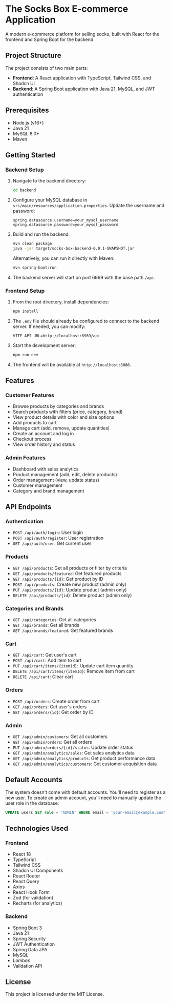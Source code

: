 
# The Socks Box E-commerce Application

A modern e-commerce platform for selling socks, built with React for the frontend and Spring Boot for the backend.

## Project Structure

The project consists of two main parts:
- **Frontend**: A React application with TypeScript, Tailwind CSS, and Shadcn UI
- **Backend**: A Spring Boot application with Java 21, MySQL, and JWT authentication

## Prerequisites

- Node.js (v16+)
- Java 21
- MySQL 8.0+
- Maven

## Getting Started

### Backend Setup

1. Navigate to the backend directory:
   ```bash
   cd backend
   ```

2. Configure your MySQL database in `src/main/resources/application.properties`. Update the username and password:
   ```properties
   spring.datasource.username=your_mysql_username
   spring.datasource.password=your_mysql_password
   ```

3. Build and run the backend:
   ```bash
   mvn clean package
   java -jar target/socks-box-backend-0.0.1-SNAPSHOT.jar
   ```
   Alternatively, you can run it directly with Maven:
   ```bash
   mvn spring-boot:run
   ```

4. The backend server will start on port 6969 with the base path `/api`.

### Frontend Setup

1. From the root directory, install dependencies:
   ```bash
   npm install
   ```

2. The `.env` file should already be configured to connect to the backend server. If needed, you can modify:
   ```
   VITE_API_URL=http://localhost:6969/api
   ```

3. Start the development server:
   ```bash
   npm run dev
   ```

4. The frontend will be available at `http://localhost:8080`.

## Features

### Customer Features
- Browse products by categories and brands
- Search products with filters (price, category, brand)
- View product details with color and size options
- Add products to cart
- Manage cart (add, remove, update quantities)
- Create an account and log in
- Checkout process
- View order history and status

### Admin Features
- Dashboard with sales analytics
- Product management (add, edit, delete products)
- Order management (view, update status)
- Customer management
- Category and brand management

## API Endpoints

### Authentication
- `POST /api/auth/login`: User login
- `POST /api/auth/register`: User registration
- `GET /api/auth/user`: Get current user

### Products
- `GET /api/products`: Get all products or filter by criteria
- `GET /api/products/featured`: Get featured products
- `GET /api/products/{id}`: Get product by ID
- `POST /api/products`: Create new product (admin only)
- `PUT /api/products/{id}`: Update product (admin only)
- `DELETE /api/products/{id}`: Delete product (admin only)

### Categories and Brands
- `GET /api/categories`: Get all categories
- `GET /api/brands`: Get all brands
- `GET /api/brands/featured`: Get featured brands

### Cart
- `GET /api/cart`: Get user's cart
- `POST /api/cart`: Add item to cart
- `PUT /api/cart/items/{itemId}`: Update cart item quantity
- `DELETE /api/cart/items/{itemId}`: Remove item from cart
- `DELETE /api/cart`: Clear cart

### Orders
- `POST /api/orders`: Create order from cart
- `GET /api/orders`: Get user's orders
- `GET /api/orders/{id}`: Get order by ID

### Admin
- `GET /api/admin/customers`: Get all customers
- `GET /api/admin/orders`: Get all orders
- `PUT /api/admin/orders/{id}/status`: Update order status
- `GET /api/admin/analytics/sales`: Get sales analytics data
- `GET /api/admin/analytics/products`: Get product performance data
- `GET /api/admin/analytics/customers`: Get customer acquisition data

## Default Accounts

The system doesn't come with default accounts. You'll need to register as a new user. To create an admin account, you'll need to manually update the user role in the database:

```sql
UPDATE users SET role = 'ADMIN' WHERE email = 'your-email@example.com';
```

## Technologies Used

### Frontend
- React 18
- TypeScript
- Tailwind CSS
- Shadcn UI Components
- React Router
- React Query
- Axios
- React Hook Form
- Zod (for validation)
- Recharts (for analytics)

### Backend
- Spring Boot 3
- Java 21
- Spring Security
- JWT Authentication
- Spring Data JPA
- MySQL
- Lombok
- Validation API

## License

This project is licensed under the MIT License.

